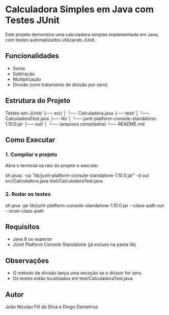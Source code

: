 # Calculadora Simples em Java com Testes JUnit

Este projeto demonstra uma calculadora simples implementada em Java, com testes automatizados utilizando JUnit.

## Funcionalidades

- Soma
- Subtração
- Multiplicação
- Divisão (com tratamento de divisão por zero)

## Estrutura do Projeto


Testes-em-JUnit/
├── src/
│   └── Calculadora.java
├── test/
│   └── CalculadoraTest.java
├── lib/
│   └── junit-platform-console-standalone-1.10.0.jar
├── out/
│   └── (arquivos compilados)
└── README.md


## Como Executar

### 1. Compilar o projeto

Abra o terminal na raiz do projeto e execute:

sh
javac -cp "lib/junit-platform-console-standalone-1.10.0.jar" -d out src/Calculadora.java test/CalculadoraTest.java


### 2. Rodar os testes

sh
java -jar lib/junit-platform-console-standalone-1.10.0.jar --class-path out --scan-class-path


## Requisitos

- Java 8 ou superior
- JUnit Platform Console Standalone (já incluso na pasta lib)

## Observações

- O método de divisão lança uma exceção se o divisor for zero.
- Os testes estão localizados em test/CalculadoraTest.java.

## Autor

João Nicolau Fill da Silva e Diogo Demetrius
